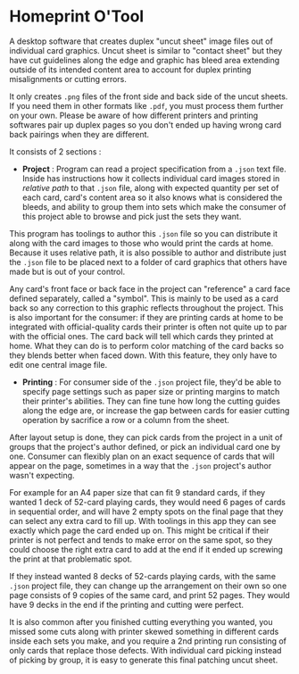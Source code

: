 # Homeprint O'Tool

A desktop software that creates duplex "uncut sheet" image files out of individual card graphics. Uncut sheet is similar to "contact sheet" but they have cut guidelines along the edge and graphic has bleed area extending outside of its intended content area to account for duplex printing misalignments or cutting errors.

It only creates `.png` files of the front side and back side of the uncut sheets. If you need them in other formats like `.pdf`, you must process them further on your own. Please be aware of how different printers and printing softwares pair up duplex pages so you don't ended up having wrong card back pairings when they are different.

It consists of 2 sections :

- **Project** : Program can read a project specification from a `.json` text file. Inside has instructions how it collects individual card images stored in *relative path* to that `.json` file, along with expected quantity per set of each card, card's content area so it also knows what is considered the bleeds, and ability to group them into sets which make the consumer of this project able to browse and pick just the sets they want.

This program has toolings to author this `.json` file so you can distribute it along with the card images to those who would print the cards at home. Because it uses relative path, it is also possible to author and distribute just the `.json` file to be placed next to a folder of card graphics that others have made but is out of your control.

Any card's front face or back face in the project can "reference" a card face defined separately, called a "symbol". This is mainly to be used as a card back so any correction to this graphic reflects throughout the project. This is also important for the consumer: if they are printing cards at home to be integrated with official-quality cards their printer is often not quite up to par with the official ones. The card back will tell which cards they printed at home. What they can do is to perform color matching of the card backs so they blends better when faced down. With this feature, they only have to edit one central image file.

- **Printing** : For consumer side of the `.json` project file, they'd be able to specify page settings such as paper size or printing margins to match their printer's abilities. They can fine tune how long the cutting guides along the edge are, or increase the gap between cards for easier cutting operation by sacrifice a row or a column from the sheet.

After layout setup is done, they can pick cards from the project in a unit of groups that the project's author defined, or pick an individual card one by one. Consumer can flexibly plan on an exact sequence of cards that will appear on the page, sometimes in a way that the `.json` project's author wasn't expecting.

For example for an A4 paper size that can fit 9 standard cards, if they wanted 1 deck of 52-card playing cards, they would need 6 pages of cards in sequential order, and will have 2 empty spots on the final page that they can select any extra card to fill up. With toolings in this app they can see exactly which page the card ended up on. This might be critical if their printer is not perfect and tends to make error on the same spot, so they could choose the right extra card to add at the end if it ended up screwing the print at that problematic spot.

If they instead wanted 8 decks of 52-cards playing cards, with the same `.json` project file, they can change up the arrangement on their own so one page consists of 9 copies of the same card, and print 52 pages. They would have 9 decks in the end if the printing and cutting were perfect.

It is also common after you finished cutting everything you wanted, you missed some cuts along with printer skewed something in different cards inside each sets you make, and you require a 2nd printing run consisting of only cards that replace those defects. With individual card picking instead of picking by group, it is easy to generate this final patching uncut sheet.